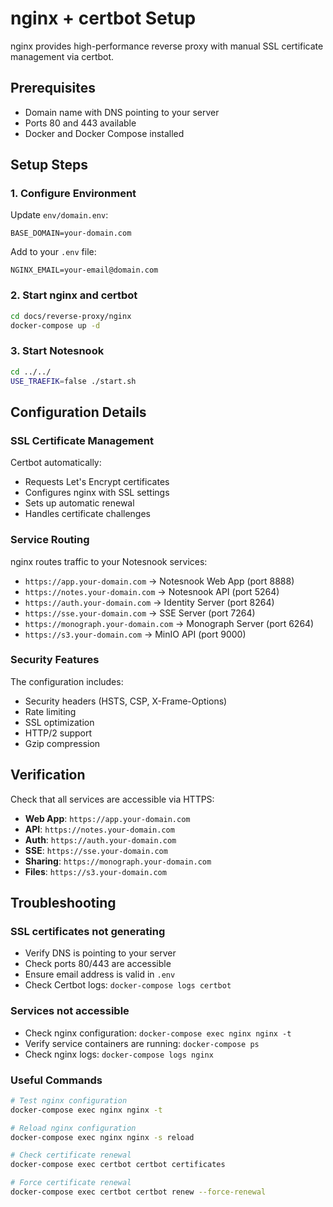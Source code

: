 # nginx + certbot Setup

nginx provides high-performance reverse proxy with manual SSL certificate management via certbot.

## Prerequisites

- Domain name with DNS pointing to your server
- Ports 80 and 443 available
- Docker and Docker Compose installed

## Setup Steps

### 1. Configure Environment

Update `env/domain.env`:

```env
BASE_DOMAIN=your-domain.com
```

Add to your `.env` file:

```env
NGINX_EMAIL=your-email@domain.com
```

### 2. Start nginx and certbot

```bash
cd docs/reverse-proxy/nginx
docker-compose up -d
```

### 3. Start Notesnook

```bash
cd ../../
USE_TRAEFIK=false ./start.sh
```

## Configuration Details

### SSL Certificate Management

Certbot automatically:
- Requests Let's Encrypt certificates
- Configures nginx with SSL settings
- Sets up automatic renewal
- Handles certificate challenges

### Service Routing

nginx routes traffic to your Notesnook services:

- `https://app.your-domain.com` → Notesnook Web App (port 8888)
- `https://notes.your-domain.com` → Notesnook API (port 5264)
- `https://auth.your-domain.com` → Identity Server (port 8264)
- `https://sse.your-domain.com` → SSE Server (port 7264)
- `https://monograph.your-domain.com` → Monograph Server (port 6264)
- `https://s3.your-domain.com` → MinIO API (port 9000)

### Security Features

The configuration includes:
- Security headers (HSTS, CSP, X-Frame-Options)
- Rate limiting
- SSL optimization
- HTTP/2 support
- Gzip compression

## Verification

Check that all services are accessible via HTTPS:

- **Web App**: `https://app.your-domain.com`
- **API**: `https://notes.your-domain.com`
- **Auth**: `https://auth.your-domain.com`
- **SSE**: `https://sse.your-domain.com`
- **Sharing**: `https://monograph.your-domain.com`
- **Files**: `https://s3.your-domain.com`

## Troubleshooting

### SSL certificates not generating
- Verify DNS is pointing to your server
- Check ports 80/443 are accessible
- Ensure email address is valid in `.env`
- Check Certbot logs: `docker-compose logs certbot`

### Services not accessible
- Check nginx configuration: `docker-compose exec nginx nginx -t`
- Verify service containers are running: `docker-compose ps`
- Check nginx logs: `docker-compose logs nginx`

### Useful Commands

```bash
# Test nginx configuration
docker-compose exec nginx nginx -t

# Reload nginx configuration
docker-compose exec nginx nginx -s reload

# Check certificate renewal
docker-compose exec certbot certbot certificates

# Force certificate renewal
docker-compose exec certbot certbot renew --force-renewal
```